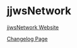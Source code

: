 # jjwsNetwork

[jjwsNetwork Website](https://jjws.cf/jjwsnetwork)

[Changelog Page](https://jjws600.github.io/jjwsNetwork)
